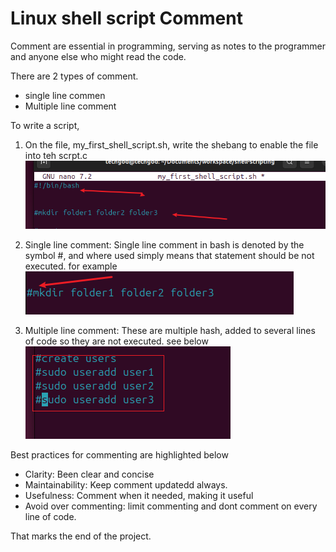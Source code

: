 # Linux shell script Comment

Comment are essential in programming, serving as notes to the programmer and anyone else who might read the code.

There are 2 types of comment.
- single line commen
- Multiple line comment

To write a script, 
1. On the file, my_first_shell_script.sh, write the shebang to enable the file into teh scrpt.c
![shebang](./img/10.3.comment.png)
2. Single line comment: Single line comment in bash is denoted by the symbol #, and where used simply means that statement should be not executed.  for example
![single line comment](./img/10.1.comment.png)

3. Multiple line comment: These are multiple hash, added to several lines of code so they are not executed. see below
![multiple line comment](./img/10.2.comment.png)

Best practices for commenting are highlighted below

- Clarity: Been clear and concise
- Maintainability: Keep comment updatedd always.
- Usefulness: Comment when it needed, making it useful
- Avoid over commenting: limit commenting and dont comment on every line of code.

That marks the end of the project.
